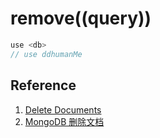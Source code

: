 # remove((query))

```javascript
use <db>
// use ddhumanMe
```

## Reference

1. [Delete Documents](https://docs.mongodb.com/manual/tutorial/remove-documents/)
2. [MongoDB 删除文档](https://www.mongodb.org.cn/tutorial/12.html)



